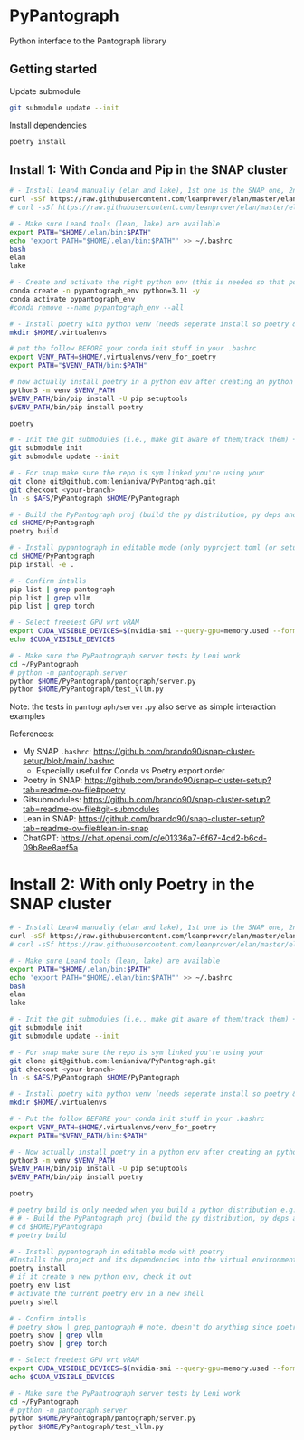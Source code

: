 # PyPantograph

Python interface to the Pantograph library

## Getting started
Update submodule
``` bash
git submodule update --init
```
Install dependencies
```bash
poetry install
```

<!-- First initialize the git submodules so that git can keep track of the submodules being used do:
```bash
# - initialize the git submodules by preparing the git repository, but it does not clone or fetch them, just init's git's internal configs
git submodule init
```
Then to clone, fetch & update the submodules code (and also initilize anything you might have forgotten that is specificed in the `.gitmodules` file):
```bash
# - initialize the git submodules so that git can track them and then the update clone/fetches & updates the submodules
git submodule update --init
```

Then install poetry by (e.g., [by following poetry's official instructions](https://python-poetry.org/docs/#installing-manually)).

Then once you confirm you have poetry & the initialized git submodules, execute:
```bash
poetry build
```
To run server tests:
``` bash
python -m pantograph.server
```
The tests in `pantograph/server.py` also serve as simple interaction examples -->

## Install 1: With Conda and Pip in the SNAP cluster

```bash
# - Install Lean4 manually (elan and lake), 1st one is the SNAP one, 2nd is the most common one
curl -sSf https://raw.githubusercontent.com/leanprover/elan/master/elan-init.sh | sh -s -- -y
# curl -sSf https://raw.githubusercontent.com/leanprover/elan/master/elan-init.sh | sh -s

# - Make sure Lean4 tools (lean, lake) are available 
export PATH="$HOME/.elan/bin:$PATH"
echo 'export PATH="$HOME/.elan/bin:$PATH"' >> ~/.bashrc
bash
elan
lake

# - Create and activate the right python env (this is needed so that poetry build works)
conda create -n pypantograph_env python=3.11 -y
conda activate pypantograph_env
#conda remove --name pypantograph_env --all

# - Install poetry with python venv (needs seperate install so poetry & your projs deps don't crash)
mkdir $HOME/.virtualenvs

# put the follow BEFORE your conda init stuff in your .bashrc
export VENV_PATH=$HOME/.virtualenvs/venv_for_poetry
export PATH="$VENV_PATH/bin:$PATH"

# now actually install poetry in a python env after creating an python env for poetry with venv
python3 -m venv $VENV_PATH
$VENV_PATH/bin/pip install -U pip setuptools
$VENV_PATH/bin/pip install poetry

poetry

# - Init the git submodules (i.e., make git aware of them/track them) + fetch/clone/update (and double check submodule is inited)
git submodule init
git submodule update --init

# - For snap make sure the repo is sym linked you're using your
git clone git@github.com:lenianiva/PyPantograph.git
git checkout <your-branch>
ln -s $AFS/PyPantograph $HOME/PyPantograph

# - Build the PyPantograph proj (build the py distribution, py deps and custom (lean4) installs). Note: pip install -e doesn't work on the dist .whl builds etc so you instead the next command
cd $HOME/PyPantograph
poetry build

# - Install pypantograph in editable mode (only pyproject.toml (or setup.py!) needed! Assuming your at the proj root)
cd $HOME/PyPantograph
pip install -e . 

# - Confirm intalls
pip list | grep pantograph
pip list | grep vllm
pip list | grep torch

# - Select freeiest GPU wrt vRAM
export CUDA_VISIBLE_DEVICES=$(nvidia-smi --query-gpu=memory.used --format=csv,nounits,noheader | awk '{print NR-1 " " $1}' | sort -nk2 | head -n1 | cut -d' ' -f1)
echo $CUDA_VISIBLE_DEVICES

# - Make sure the PyPantrograph server tests by Leni work
cd ~/PyPantograph
# python -m pantograph.server
python $HOME/PyPantograph/pantograph/server.py
python $HOME/PyPantograph/test_vllm.py
```
Note: the tests in `pantograph/server.py` also serve as simple interaction examples

References:
- My SNAP `.bashrc`: https://github.com/brando90/snap-cluster-setup/blob/main/.bashrc
    - Especially useful for Conda vs Poetry export order
- Poetry in SNAP: https://github.com/brando90/snap-cluster-setup?tab=readme-ov-file#poetry
- Gitsubmodules: https://github.com/brando90/snap-cluster-setup?tab=readme-ov-file#git-submodules
- Lean in SNAP: https://github.com/brando90/snap-cluster-setup?tab=readme-ov-file#lean-in-snap
- ChatGPT: https://chat.openai.com/c/e01336a7-6f67-4cd2-b6cd-09b8ee8aef5a

# Install 2: With only Poetry in the SNAP cluster

```bash
# - Install Lean4 manually (elan and lake), 1st one is the SNAP one, 2nd is the most common one
curl -sSf https://raw.githubusercontent.com/leanprover/elan/master/elan-init.sh | sh -s -- -y
# curl -sSf https://raw.githubusercontent.com/leanprover/elan/master/elan-init.sh | sh -s

# - Make sure Lean4 tools (lean, lake) are available 
export PATH="$HOME/.elan/bin:$PATH"
echo 'export PATH="$HOME/.elan/bin:$PATH"' >> ~/.bashrc
bash
elan
lake

# - Init the git submodules (i.e., make git aware of them/track them) + fetch/clone/update (and double check submodule is inited)
git submodule init
git submodule update --init

# - For snap make sure the repo is sym linked you're using your
git clone git@github.com:lenianiva/PyPantograph.git
git checkout <your-branch>
ln -s $AFS/PyPantograph $HOME/PyPantograph

# - Install poetry with python venv (needs seperate install so poetry & your projs deps don't crash)
mkdir $HOME/.virtualenvs

# - Put the follow BEFORE your conda init stuff in your .bashrc
export VENV_PATH=$HOME/.virtualenvs/venv_for_poetry
export PATH="$VENV_PATH/bin:$PATH"

# - Now actually install poetry in a python env after creating an python env for poetry with venv
python3 -m venv $VENV_PATH
$VENV_PATH/bin/pip install -U pip setuptools
$VENV_PATH/bin/pip install poetry

poetry

# poetry build is only needed when you build a python distribution e.g., .whl or .tar.gz and want to distribute it. You can't use those files for edtiable development anyway
# # - Build the PyPantograph proj (build the py distribution, py deps and custom (lean4) installs)
# cd $HOME/PyPantograph
# poetry build

# - Install pypantograph in editable mode with poetry
#Installs the project and its dependencies into the virtual environment, creating the environment if it doesn't exist, in editable mode. This will run our custom build for Lean already (the build.py file!)
poetry install 
# if it create a new python env, check it out
poetry env list
# activate the current poetry env in a new shell
poetry shell

# - Confirm intalls
# poetry show | grep pantograph # note, doesn't do anything since poetry already only works by installing things in editable mode
poetry show | grep vllm
poetry show | grep torch

# - Select freeiest GPU wrt vRAM
export CUDA_VISIBLE_DEVICES=$(nvidia-smi --query-gpu=memory.used --format=csv,nounits,noheader | awk '{print NR-1 " " $1}' | sort -nk2 | head -n1 | cut -d' ' -f1)
echo $CUDA_VISIBLE_DEVICES

# - Make sure the PyPantrograph server tests by Leni work
cd ~/PyPantograph
# python -m pantograph.server
python $HOME/PyPantograph/pantograph/server.py
python $HOME/PyPantograph/test_vllm.py
```
